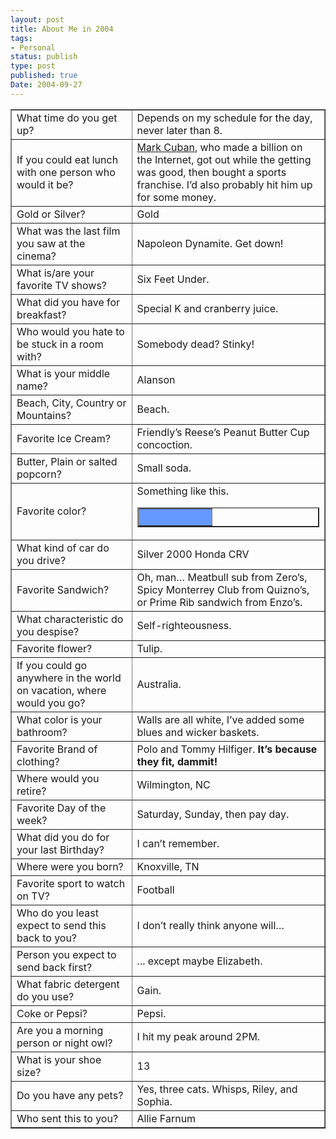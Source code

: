 ```yaml
---
layout: post
title: About Me in 2004
tags:
- Personal
status: publish
type: post
published: true
Date: 2004-09-27
---
```

<table border="1" cellpadding="2">
<tr>
<td>What time do you get up?</td>
<td>Depends on my schedule for the day, never later than 8.</td>
</tr>
<tr>
<td>If you could eat lunch with one person who would it be?</td>
<td><a href="http://www.blogmaverick.com/">Mark Cuban</a>, who made a billion on the Internet,
got out while the getting was good, then bought a sports franchise.  I&#8217;d also probably hit him up for some money.</td>
</tr>
<tr>
<td>Gold or Silver?</td>
<td>Gold</td>
</tr>
<tr>
<td>What was the last film you saw at the cinema?</td>
<td>Napoleon Dynamite.  Get down!</td>
</tr>
<tr>
<td>What is/are your favorite TV shows?</td>
<td>Six Feet Under.</td>
</tr>
<tr>
<td>What did you have for breakfast?</td>
<td>Special K and cranberry juice.</td>
</tr>
<tr>
<td>Who would you hate to be stuck in a room with?</td>
<td>Somebody dead?  Stinky!</td>
</tr>
<tr>
<td>What is your middle name?</td>
<td>Alanson</td>
</tr>
<tr>
<td>Beach, City, Country or Mountains?</td>
<td>Beach.</td>
</tr>
<tr>
<td>Favorite Ice Cream?</td>
<td>Friendly&#8217;s Reese&#8217;s Peanut Butter Cup concoction.</td>
</tr>
<tr>
<td>Butter, Plain or salted popcorn?</td>
<td>Small soda.</td>
</tr>
<tr>
<td>Favorite color?</td>
<td>Something like this.
<table border="2"><tr><td bgcolor="#6699FF" width="100">&nbsp;</td></tr></table>
</td>
</tr>
<tr>
<td>What kind of car do you drive?</td>
<td>Silver 2000 Honda <span class="caps">CRV</span></td>
</tr>
<tr>
<td>Favorite Sandwich?</td>
<td>Oh, man&#8230;  Meatbull sub from Zero&#8217;s, Spicy Monterrey Club from Quizno&#8217;s, or Prime Rib sandwich from Enzo&#8217;s.</td>
</tr>
<tr>
<td>What characteristic do you despise?</td>
<td>Self-righteousness.</td>
</tr>
<tr>
<td>Favorite flower?</td>
<td>Tulip.</td>
</tr>
<tr>
<td>If you could go anywhere in the  world on vacation,
where would you go?</td>
<td>Australia.</td>
</tr>
<tr>
<td>What color is your bathroom?</td>
<td>Walls are all white, I&#8217;ve added some blues and wicker baskets.</td>
</tr>
<tr>
<td>Favorite Brand of clothing?</td>
<td>Polo and Tommy Hilfiger.  <strong>It&#8217;s because they fit, dammit!</strong></td>
</tr>
<tr>
<td>Where would you retire?</td>
<td>Wilmington, NC</td>
</tr>
<tr>
<td>Favorite Day of the week? </td>
<td>Saturday, Sunday, then pay day.</td>
</tr>
<tr>
<td>What did you do for your last Birthday?</td>
<td>I can&#8217;t remember.</td>
</tr>
<tr>
<td>Where were you born?</td>
<td>Knoxville, TN</td>
</tr>
<tr>
<td>Favorite sport to watch on TV?</td>
<td>Football</td>
</tr>
<tr>
<td>Who do you least expect to send this back to you?</td>
<td>I don&#8217;t really think anyone will&#8230;</td>
</tr>
<tr>
<td>Person you expect to send back  first?</td>
<td>... except maybe Elizabeth.</td>
</tr>
<tr>
<td>What fabric detergent do you use?</td>
<td>Gain.</td>
</tr>
<tr>
<td>Coke or Pepsi?</td>
<td>Pepsi.</td>
</tr>
<tr>
<td>Are you a morning person or night owl?</td>
<td>I hit my peak around 2PM.</td>
</tr>
<tr>
<td>What is your shoe size?</td>
<td>13</td>
</tr>
<tr>
<td>Do you have any pets?</td>
<td>Yes, three cats.  Whisps, Riley, and Sophia.</td>
</tr>
<tr>
<td>Who sent this to you?</td>
<td>Allie Farnum</td>
</tr>
</table>
